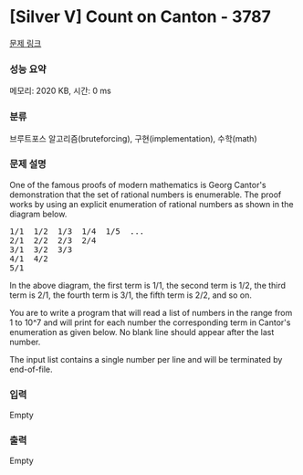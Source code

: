 # [Silver V] Count on Canton - 3787 

[문제 링크](https://www.acmicpc.net/problem/3787) 

### 성능 요약

메모리: 2020 KB, 시간: 0 ms

### 분류

브루트포스 알고리즘(bruteforcing), 구현(implementation), 수학(math)

### 문제 설명

<p>One of the famous proofs of modern mathematics is Georg Cantor's demonstration that the set of rational numbers is enumerable. The proof works by using an explicit enumeration of rational numbers as shown in the diagram below.</p>

<pre>1/1  1/2  1/3  1/4  1/5  ...
2/1  2/2  2/3  2/4
3/1  3/2  3/3
4/1  4/2
5/1
</pre>

<p>In the above diagram, the first term is 1/1, the second term is 1/2, the third term is 2/1, the fourth term is 3/1, the fifth term is 2/2, and so on.</p>

<p>You are to write a program that will read a list of numbers in the range from 1 to 10^7 and will print for each number the corresponding term in Cantor's enumeration as given below. No blank line should appear after the last number.</p>

<p>The input list contains a single number per line and will be terminated by end-of-file.</p>

### 입력 

 Empty

### 출력 

 Empty


